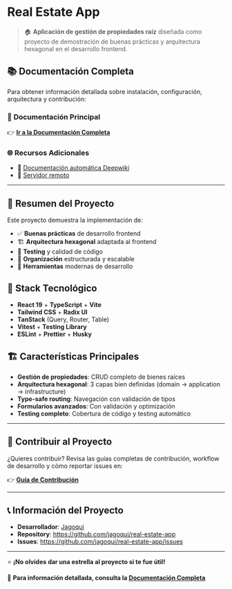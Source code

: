 # Real Estate App

> 🏠 **Aplicación de gestión de propiedades raíz** diseñada como proyecto de demostración de buenas prácticas y arquitectura hexagonal en el desarrollo frontend.

## 📚 Documentación Completa

Para obtener información detallada sobre instalación, configuración, arquitectura y contribución:

### 📖 **Documentación Principal**

👉 **[Ir a la Documentación Completa](documentation/real-estate-app.md)**

### 🌐 **Recursos Adicionales**

- 🤖 [Documentación automática Deepwiki](https://deepwiki.com/jagoqui/real-estate-app)
- 🚀 [Servidor remoto](https://jagoqui.github.io/real-estate-app/)

---

## 🎯 Resumen del Proyecto

Este proyecto demuestra la implementación de:

- ✅ **Buenas prácticas** de desarrollo frontend
- 🏗️ **Arquitectura hexagonal** adaptada al frontend
- 🧪 **Testing** y calidad de código
- 📁 **Organización** estructurada y escalable
- 🔧 **Herramientas** modernas de desarrollo

## 🚀 Stack Tecnológico

- **React 19** + **TypeScript** + **Vite**
- **Tailwind CSS** + **Radix UI**
- **TanStack** (Query, Router, Table)
- **Vitest** + **Testing Library**
- **ESLint** + **Prettier** + **Husky**

## 🏗️ Características Principales

- **Gestión de propiedades**: CRUD completo de bienes raíces
- **Arquitectura hexagonal**: 3 capas bien definidas (domain → application → infrastructure)
- **Type-safe routing**: Navegación con validación de tipos
- **Formularios avanzados**: Con validación y optimización
- **Testing completo**: Cobertura de código y testing automático

---

## 🤝 Contribuir al Proyecto

¿Quieres contribuir? Revisa las guías completas de contribución, workflow de desarrollo y cómo reportar issues en:

👉 **[Guía de Contribución](documentation/real-estate-app.md#contribución)**

---

## 📞 Información del Proyecto

- **Desarrollador**: [Jagoqui](https://github.com/jagoqui)
- **Repository**: <https://github.com/jagoqui/real-estate-app>
- **Issues**: <https://github.com/jagoqui/real-estate-app/issues>

---

⭐ **¡No olvides dar una estrella al proyecto si te fue útil!**

📖 **Para información detallada, consulta la [Documentación Completa](documentation/real-estate-app.md)**

